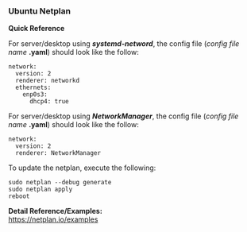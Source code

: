 ### Ubuntu Netplan

**Quick Reference**

For server/desktop using ***systemd-netword***, the config file (*config file name* **.yaml**) should look like the follow:
```
network:
  version: 2
  renderer: networkd
  ethernets:
    enp0s3:
      dhcp4: true
```
For server/desktop using ***NetworkManager***, the config file (*config file name* **.yaml**) should look like the follow:
```
network:
  version: 2
  renderer: NetworkManager
```
To update the netplan, execute the following:
```
sudo netplan --debug generate
sudo netplan apply
reboot
```
**Detail Reference/Examples:** <br/>
https://netplan.io/examples
